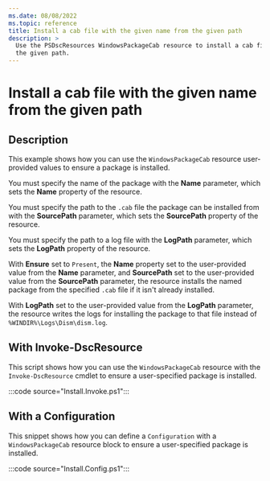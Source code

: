 ```yaml
---
ms.date: 08/08/2022
ms.topic: reference
title: Install a cab file with the given name from the given path
description: >
  Use the PSDscResources WindowsPackageCab resource to install a cab file with the given name from
  the given path.
---
```


# Install a cab file with the given name from the given path

## Description

This example shows how you can use the `WindowsPackageCab` resource user-provided values to ensure a
package is installed.

You must specify the name of the package with the **Name** parameter, which sets the **Name**
property of the resource.

You must specify the path to the `.cab` file the package can be installed from with the
**SourcePath** parameter, which sets the **SourcePath** property of the resource.

You must specify the path to a log file with the **LogPath** parameter, which sets the **LogPath**
property of the resource.

With **Ensure** set to `Present`, the **Name** property set to the user-provided value from the
**Name** parameter, and **SourcePath** set to the user-provided value from the **SourcePath**
parameter, the resource installs the named package from the specified `.cab` file if it isn't
already installed.

With **LogPath** set to the user-provided value from the **LogPath** parameter, the resource writes
the logs for installing the package to that file instead of `%WINDIR%\Logs\Dism\dism.log`.

## With Invoke-DscResource

This script shows how you can use the `WindowsPackageCab` resource with the `Invoke-DscResource`
cmdlet to ensure a user-specified package is installed.

:::code source="Install.Invoke.ps1":::

## With a Configuration

This snippet shows how you can define a `Configuration` with a `WindowsPackageCab` resource block to
ensure a user-specified package is installed.

:::code source="Install.Config.ps1":::
